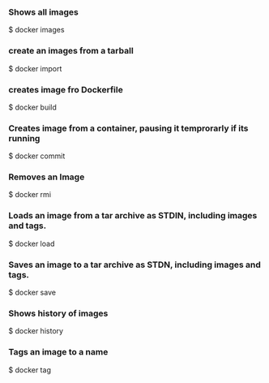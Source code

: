 ### Shows all images
$ docker images

### create an images from a tarball

$ docker import

### creates image fro Dockerfile

$ docker build

### Creates image from a container, pausing it temprorarly if its running

$ docker commit

### Removes an Image

$ docker rmi

### Loads an image from a tar archive as STDIN, including images and tags.

$ docker load

### Saves an image to a tar archive as STDN, including images and tags.
$ docker save


### Shows history of images

$ docker history


### Tags an image to a name
$ docker tag
